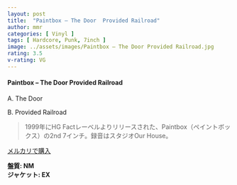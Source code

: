 ```yaml
---
layout: post
title:  "Paintbox – The Door  Provided Railroad"
author: mmr
categories: [ Vinyl ]
tags: [ Hardcore, Punk, 7inch ]
image: ../assets/images/Paintbox – The Door Provided Railroad.jpg
rating: 3.5
v-rating: VG
---
```


#### Paintbox – The Door  Provided Railroad

A. The Door

B. Provided Railroad

> 1999年にHG Factレーベルよりリリースされた、Paintbox（ペイントボックス）の2nd 7インチ。録音はスタジオOur House。

[メルカリで購入](https://jp.mercari.com/item/m96596824271)

<div class="mt-4 mb-4 d-flex align-items-center">
<strong class="mr-1">盤質: NM</strong>
</div>
<div class="mt-4 mb-4 d-flex align-items-center">
<strong class="mr-1">ジャケット: EX</strong>
</div>
